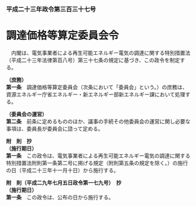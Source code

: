 ### 平成二十三年政令第三百三十七号  
# 調達価格等算定委員会令  
　内閣は、電気事業者による再生可能エネルギー電気の調達に関する特別措置法（平成二十三年法律第百八号）第三十七条の規定に基づき、この政令を制定する。  
  
**（庶務）**  
**第一条**　調達価格等算定委員会（次条において「委員会」という。）の庶務は、資源エネルギー庁省エネルギー・新エネルギー部新エネルギー課において処理する。  
  
**（委員会の運営）**  
**第二条**　前条に定めるもののほか、議事の手続その他委員会の運営に関し必要な事項は、委員長が委員会に諮って定める。  
  
**附　則　抄**  
**（施行期日）**  
**第一条**　この政令は、電気事業者による再生可能エネルギー電気の調達に関する特別措置法附則第一条第二号に掲げる規定（附則第五条の規定を除く。）の施行の日（平成二十三年十一月十日）から施行する。  
  
**附　則（平成二九年七月五日政令第一七九号）　抄**  
**（施行期日）**  
**第一条**　この政令は、公布の日から施行する。  
  
